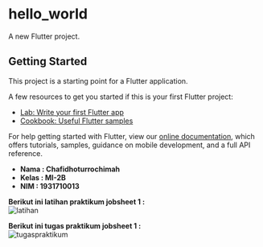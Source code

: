 # hello_world

A new Flutter project.

## Getting Started

This project is a starting point for a Flutter application.

A few resources to get you started if this is your first Flutter project:

- [Lab: Write your first Flutter app](https://flutter.dev/docs/get-started/codelab)
- [Cookbook: Useful Flutter samples](https://flutter.dev/docs/cookbook)

For help getting started with Flutter, view our
[online documentation](https://flutter.dev/docs), which offers tutorials,
samples, guidance on mobile development, and a full API reference.

<ul>
  <li><b>Nama    : Chafidhoturrochimah</b></li>
  <li><b>Kelas   : MI-2B</b></li>
  <li><b>NIM     : 1931710013</b></li>  
</ul>

<b>Berikut ini latihan praktikum jobsheet 1 :</b><br>
![latihan](https://user-images.githubusercontent.com/52942668/108057902-d6b3c900-7085-11eb-8b59-8c13500d7629.jpeg) <br>

<b>Berikut ini tugas praktikum jobsheet 1 :</b><br>
![tugaspraktikum](https://user-images.githubusercontent.com/52942668/108058578-cf40ef80-7086-11eb-9984-a71d1d93b740.jpeg)
